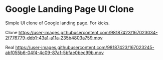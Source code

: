 # Google Landing Page UI Clone

Simple UI clone of Google landing page. For kicks.

Clone
https://user-images.githubusercontent.com/98187423/167023034-2f776779-ddb1-43a1-a11a-235b4803a759.mov


Real
https://user-images.githubusercontent.com/98187423/167023245-abf055b6-04f4-4c09-87af-5bfae0bec99b.mov

